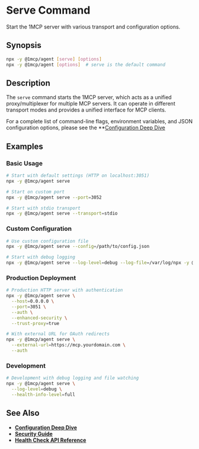 # Serve Command

Start the 1MCP server with various transport and configuration options.

## Synopsis

```bash
npx -y @1mcp/agent [serve] [options]
npx -y @1mcp/agent [options]  # serve is the default command
```

## Description

The `serve` command starts the 1MCP server, which acts as a unified proxy/multiplexer for multiple MCP servers. It can operate in different transport modes and provides a unified interface for MCP clients.

For a complete list of command-line flags, environment variables, and JSON configuration options, please see the \*\*[Configuration Deep Dive](../guide/essentials/configuration.md)

## Examples

### Basic Usage

```bash
# Start with default settings (HTTP on localhost:3051)
npx -y @1mcp/agent serve

# Start on custom port
npx -y @1mcp/agent serve --port=3052

# Start with stdio transport
npx -y @1mcp/agent serve --transport=stdio
```

### Custom Configuration

```bash
# Use custom configuration file
npx -y @1mcp/agent serve --config=/path/to/config.json

# Start with debug logging
npx -y @1mcp/agent serve --log-level=debug --log-file=/var/log/npx -y @1mcp/agent.log
```

### Production Deployment

```bash
# Production HTTP server with authentication
npx -y @1mcp/agent serve \
  --host=0.0.0.0 \
  --port=3051 \
  --auth \
  --enhanced-security \
  --trust-proxy=true

# With external URL for OAuth redirects
npx -y @1mcp/agent serve \
  --external-url=https://mcp.yourdomain.com \
  --auth
```

### Development

```bash
# Development with debug logging and file watching
npx -y @1mcp/agent serve \
  --log-level=debug \
  --health-info-level=full
```

## See Also

- **[Configuration Deep Dive](../guide/essentials/configuration)**
- **[Security Guide](../reference/security)**
- **[Health Check API Reference](../reference/health-check)**
